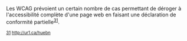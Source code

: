 Les WCAG prévoient un certain nombre de cas permettant de déroger à l'accessibilité complète d'une page web en faisant une déclaration de conformité partielle<sup id="body-ftn31">[31](#ftn31)</sup>.

<sub id="ftn31">[31](#body-ftn31) http://ur1.ca/huebn</sub>  
